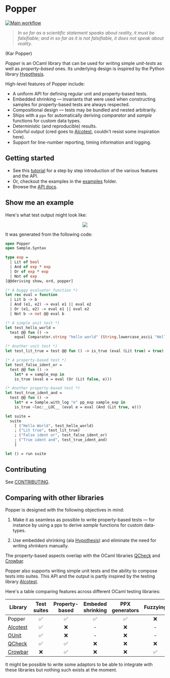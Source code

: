 # Popper

[![Main workflow](https://github.com/jobjo/popper/workflows/Main%20workflow/badge.svg?branch=main)](https://github.com/jobjo/popper/actions)

> *In so far as a scientific statement speaks about reality, it must be
> falsifiable; and in so far as it is not falsifiable, it does not speak about
> reality*.

(Kar Popper)

*Popper* is an OCaml library that can be used for writing simple *unit-tests*
as well as *property-based* ones. Its underlying design is inspired by the
Python library [Hypothesis](https://hypothesis.readthedocs.io/en/latest/). 

High-level features of Popper include:

- A uniform API for defining regular unit and property-based tests.
- Embedded shrinking — invariants that were used when constructing samples for property-based tests are always respected.
- Compositional design — tests may be bundled and nested arbitrarily.
- Ships with a `ppx` for automatically deriving *comparator* and *sample* functions for custom data types.  
- Deterministic (and reproducible) results.
- Colorful output (cred goes to [Alcotest](https://github.com/mirage/alcotest), couldn't resist some inspiration here).
- Support for line-number reporting, timing information and logging.

## Getting started

- See this [tutorial](docs/tutorial.md) for a step by step introduction of the various features and the API.
- Or, checkout the examples in the [examples](examples) folder.
- Browse the [API docs](docs/api).

## Show me an example

Here's what test output might look like:

<p align="center">
<img src="https://user-images.githubusercontent.com/820478/116737784-8f34ac00-a9e9-11eb-8130-a89adce0522f.png" />
</p>

It was generated from the following code:

```ocaml
open Popper
open Sample.Syntax

type exp =
  | Lit of bool
  | And of exp * exp
  | Or of exp * exp
  | Not of exp
[@@deriving show, ord, popper]

(* A buggy evaluator function *)
let rec eval = function
  | Lit b -> b
  | And (e1, e2) -> eval e1 || eval e2
  | Or (e1, e2) -> eval e1 || eval e2
  | Not b -> not @@ eval b

(* A simple unit test *)
let test_hello_world =
  test @@ fun () ->
    equal Comparator.string "hello world" (String.lowercase_ascii "Hello World")

(* Another unit test *)
let test_lit_true = test @@ fun () -> is_true (eval (Lit true) = true)

(* A property-based test *)
let test_false_ident_or =
  test @@ fun () ->
    let* e = sample_exp in
    is_true (eval e = eval (Or (Lit false, e)))

(* Another property-based test *)
let test_true_ident_and =
  test @@ fun () ->
    let* e = Sample.with_log "e" pp_exp sample_exp in
    is_true ~loc:__LOC__ (eval e = eval (And (Lit true, e)))

let suite =
  suite
    [ ("Hello World", test_hello_world)
    ; ("Lit true", test_lit_true)
    ; ("False ident or", test_false_ident_or)
    ; ("True ident and", test_true_ident_and)
    ]

let () = run suite
```

## Contributing

See [CONTRIBUTING](CONTRIBUTING.md).

## Comparing with other libraries

Popper is designed with the following objectives in mind:

1. Make it as seamless as possible to write property-based tests — for instance
by using a ppx to derive *sample* functions for custom data-types.  

2. Use embedded shrinking (ala
[Hypothesis](https://hypothesis.readthedocs.io/en/latest/)) and eliminate the
need for writing *shrinkers* manually.

The property-based aspects overlap with the OCaml libraries
[QCheck](https://github.com/c-cube/qcheck) and
[Crowbar](https://github.com/stedolan/crowbar).

Popper also supports writing simple unit tests and the ability to compose tests
into suites.  This API and the output is partly inspired by the testing
library [Alcotest](https://github.com/mirage/alcotest).

Here's a table comparing features across different OCaml testing libraries:


| Library                                           | Test suites   | Property-based | Embeded shrinking | PPX generators | Fuzzying
| --------------------------------------------------|:-------------:|:--------------:|:-----------------:|:--------------:|:---------:|
| Popper                                            | ✅            | ✅              | ✅                | ✅             | ❌ 
| [Alcotest](https://github.com/mirage/alcotest)    | ✅            | ❌              | -                 | ❌             | -
| [OUnit](https://github.com/gildor478/ounit)       | ✅            | ❌              | -                 | ❌             | - 
| [QCheck](https://github.com/c-cube/qcheck)        | ✅            | ✅              | ❌                | ❌             | ❌
| [Crowbar](https://github.com/stedolan/crowbar)    | ❌            | ✅              | ❌                | ❌              | ✅  

It might be possible to write some adaptors to be able to integrate with
these libraries but nothing such exists at the moment.
